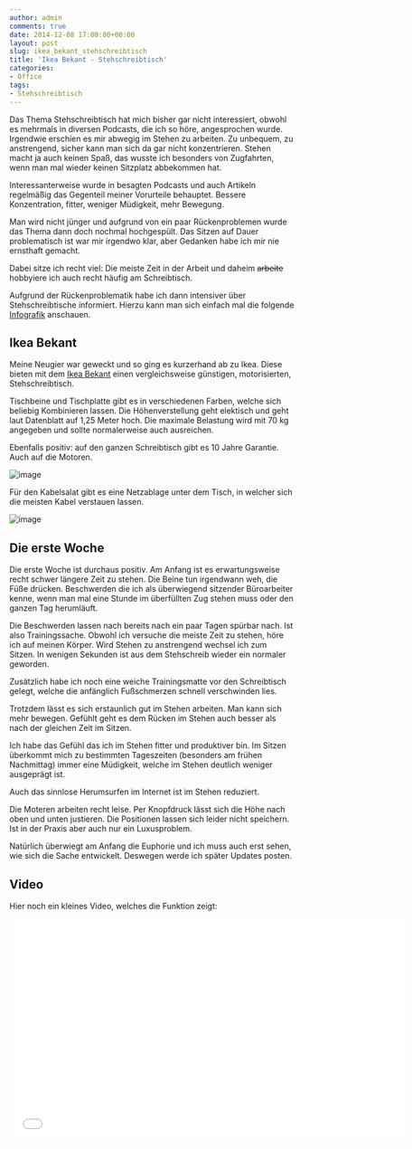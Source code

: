 ```yaml
---
author: admin
comments: true
date: 2014-12-08 17:00:00+00:00
layout: post
slug: ikea_bekant_stehschreibtisch
title: 'Ikea Bekant - Stehschreibtisch'
categories:
- Office
tags:
- Stehschreibtisch
---
```


Das Thema Stehschreibtisch hat mich bisher gar nicht interessiert, obwohl es mehrmals in diversen Podcasts, die ich so höre, angesprochen wurde. Irgendwie erschien es mir abwegig im Stehen zu arbeiten. Zu unbequem, zu anstrengend, sicher kann man sich da gar nicht konzentrieren. Stehen macht ja auch keinen Spaß, das wusste ich besonders von Zugfahrten, wenn man mal wieder keinen Sitzplatz abbekommen hat.
 
Interessanterweise wurde in besagten Podcasts und auch Artikeln regelmäßig das Gegenteil meiner Vorurteile behauptet. Bessere Konzentration, fitter, weniger Müdigkeit, mehr Bewegung.

Man wird nicht jünger und aufgrund von ein paar Rückenproblemen wurde das Thema dann doch nochmal hochgespült. Das Sitzen auf Dauer problematisch ist war mir irgendwo klar, aber Gedanken habe ich mir nie ernsthaft gemacht. 

Dabei sitze ich recht viel: Die meiste Zeit in der Arbeit und daheim <del>arbeite</del> hobbyiere ich auch recht häufig am Schreibtisch.

Aufgrund der Rückenproblematik habe ich dann intensiver über Stehschreibtische informiert. Hierzu kann man sich einfach mal die folgende [Infografik](http://www.markuscerenak.com/warum-ich-meinen-schreibtisch-fuer-immer-entsorgt-habe.html) anschauen.

## Ikea Bekant

Meine Neugier war geweckt und so ging es kurzerhand ab zu Ikea. Diese bieten mit dem [Ikea Bekant](http://www.ikea.com/de/de/catalog/products/S69022523/) einen vergleichsweise günstigen, motorisierten, Stehschreibtisch.

Tischbeine und Tischplatte gibt es in verschiedenen Farben, welche sich beliebig Kombinieren lassen. Die Höhenverstellung geht elektisch und geht laut Datenblatt auf 1,25 Meter hoch. Die maximale Belastung wird mit 70 kg angegeben und sollte normalerweise auch ausreichen.

Ebenfalls positiv: auf den ganzen Schreibtisch gibt es 10 Jahre Garantie. Auch auf die Motoren. 

![image](http://andydunkel.net/assets/uploads/2015/1/bekant.jpg)

Für den Kabelsalat gibt es eine Netzablage unter dem Tisch, in welcher sich die meisten Kabel verstauen lassen. 

![image](http://andydunkel.net/assets/uploads/2015/1/bekant2.jpg)

## Die erste Woche

Die erste Woche ist durchaus positiv. Am Anfang ist es erwartungsweise recht schwer längere Zeit zu stehen. Die Beine tun irgendwann weh, die Füße drücken. Beschwerden die ich als überwiegend sitzender Büroarbeiter kenne, wenn man mal eine Stunde im überfüllten Zug stehen muss oder den ganzen Tag herumläuft.

Die Beschwerden lassen nach bereits nach ein paar Tagen spürbar nach. Ist also Trainingssache. Obwohl ich versuche die meiste Zeit zu stehen, höre ich auf meinen Körper. Wird Stehen zu anstrengend wechsel ich zum Sitzen. In wenigen Sekunden ist aus dem Stehschreib wieder ein normaler geworden.

Zusätzlich habe ich noch eine weiche Trainingsmatte vor den Schreibtisch gelegt, welche die anfänglich Fußschmerzen schnell verschwinden lies. 

Trotzdem lässt es sich erstaunlich gut im Stehen arbeiten. Man kann sich mehr bewegen. Gefühlt geht es dem Rücken im Stehen auch besser als nach der gleichen Zeit im Sitzen.

Ich habe das Gefühl das ich im Stehen fitter und produktiver bin. Im Sitzen überkommt mich zu bestimmten Tageszeiten (besonders am frühen Nachmittag) immer eine Müdigkeit, welche im Stehen deutlich weniger ausgeprägt ist. 

Auch das sinnlose Herumsurfen im Internet ist im Stehen reduziert.

Die Moteren arbeiten recht leise. Per Knopfdruck lässt sich die Höhe nach oben und unten justieren. Die Positionen lassen sich leider nicht speichern. Ist in der Praxis aber auch nur ein Luxusproblem.

Natürlich überwiegt am Anfang die Euphorie und ich muss auch erst sehen, wie sich die Sache entwickelt. Deswegen werde ich später Updates posten.

## Video

Hier noch ein kleines Video, welches die Funktion zeigt:

<iframe width="700" height="394" src="//www.youtube.com/embed/I5ihXY8z0TQ" frameborder="0" allowfullscreen></iframe>